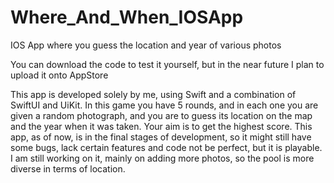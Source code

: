 # Where_And_When_IOSApp
IOS App where you guess the location and year of various photos

You can download the code to test it yourself, but in the near future I plan to upload it onto AppStore

This app is developed solely by me, using Swift and a combination of SwiftUI and UiKit. In this game you have 5 rounds, and in each one you are given a random photograph, and you are to guess its location on the map and the year when it was taken. Your aim is to get the highest score.
This app, as of now, is in the final stages of development, so it might still have some bugs, lack certain features and code not be perfect, but it is playable. I am still working on it, mainly on adding more photos, so the pool is more diverse in terms of location.
